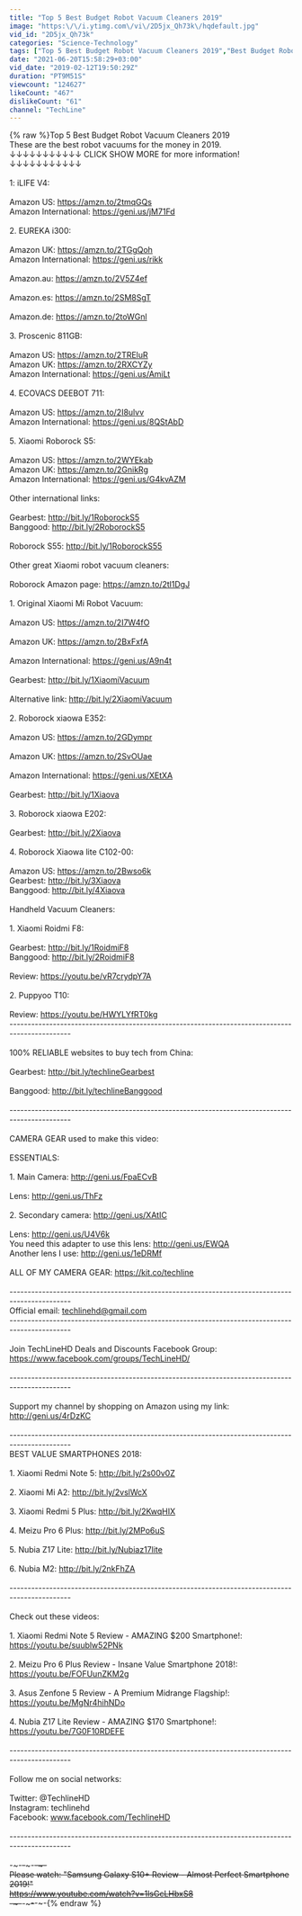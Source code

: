 ```yaml
---
title: "Top 5 Best Budget Robot Vacuum Cleaners 2019"
image: "https:\/\/i.ytimg.com\/vi\/2D5jx_Qh73k\/hqdefault.jpg"
vid_id: "2D5jx_Qh73k"
categories: "Science-Technology"
tags: ["Top 5 Best Budget Robot Vacuum Cleaners 2019","Best Budget Robot Vacuum Cleaners 2019","Top 5 Robot Vacuum Cleaners 2019"]
date: "2021-06-20T15:58:29+03:00"
vid_date: "2019-02-12T19:50:29Z"
duration: "PT9M51S"
viewcount: "124627"
likeCount: "467"
dislikeCount: "61"
channel: "TechLine"
---
```

{% raw %}Top 5 Best Budget Robot Vacuum Cleaners 2019<br />These are the best robot vacuums for the money in 2019.<br />↓↓↓↓↓↓↓↓↓↓↓ CLICK SHOW MORE for more information! ↓↓↓↓↓↓↓↓↓↓↓<br /><br />1: iLIFE V4:<br /><br />Amazon US: <a rel="nofollow" target="blank" href="https://amzn.to/2tmqGQs">https://amzn.to/2tmqGQs</a><br />Amazon International: <a rel="nofollow" target="blank" href="https://geni.us/jM71Fd">https://geni.us/jM71Fd</a><br /><br />2.  EUREKA i300:<br /><br />Amazon UK: <a rel="nofollow" target="blank" href="https://amzn.to/2TGgQoh">https://amzn.to/2TGgQoh</a><br />Amazon International: <a rel="nofollow" target="blank" href="https://geni.us/rikk">https://geni.us/rikk</a><br /><br />Amazon.au: <a rel="nofollow" target="blank" href="https://amzn.to/2V5Z4ef">https://amzn.to/2V5Z4ef</a><br /><br />Amazon.es: <a rel="nofollow" target="blank" href="https://amzn.to/2SM8SgT">https://amzn.to/2SM8SgT</a><br /><br />Amazon.de: <a rel="nofollow" target="blank" href="https://amzn.to/2toWGnl">https://amzn.to/2toWGnl</a><br /><br />3. Proscenic 811GB:<br /><br />Amazon US: <a rel="nofollow" target="blank" href="https://amzn.to/2TREluR">https://amzn.to/2TREluR</a><br />Amazon UK: <a rel="nofollow" target="blank" href="https://amzn.to/2RXCYZy">https://amzn.to/2RXCYZy</a><br />Amazon International: <a rel="nofollow" target="blank" href="https://geni.us/AmiLt">https://geni.us/AmiLt</a><br /><br />4. ECOVACS DEEBOT 711:<br /><br />Amazon US: <a rel="nofollow" target="blank" href="https://amzn.to/2I8ulvv">https://amzn.to/2I8ulvv</a><br />Amazon International: <a rel="nofollow" target="blank" href="https://geni.us/8QStAbD">https://geni.us/8QStAbD</a><br /><br />5. Xiaomi Roborock S5:<br /><br />Amazon US: <a rel="nofollow" target="blank" href="https://amzn.to/2WYEkab">https://amzn.to/2WYEkab</a><br />Amazon UK: <a rel="nofollow" target="blank" href="https://amzn.to/2GnikRg">https://amzn.to/2GnikRg</a><br />Amazon International: <a rel="nofollow" target="blank" href="https://geni.us/G4kvAZM">https://geni.us/G4kvAZM</a><br /><br />Other international links:<br /><br />Gearbest: <a rel="nofollow" target="blank" href="http://bit.ly/1RoborockS5">http://bit.ly/1RoborockS5</a><br />Banggood: <a rel="nofollow" target="blank" href="http://bit.ly/2RoborockS5">http://bit.ly/2RoborockS5</a><br /><br />Roborock S55: <a rel="nofollow" target="blank" href="http://bit.ly/1RoborockS55">http://bit.ly/1RoborockS55</a><br /><br />Other great Xiaomi robot vacuum cleaners: <br /><br />Roborock Amazon page: <a rel="nofollow" target="blank" href="https://amzn.to/2tl1DgJ">https://amzn.to/2tl1DgJ</a><br /><br />1. Original Xiaomi Mi Robot Vacuum:<br /><br />Amazon US: <a rel="nofollow" target="blank" href="https://amzn.to/2I7W4fO">https://amzn.to/2I7W4fO</a><br /><br />Amazon UK: <a rel="nofollow" target="blank" href="https://amzn.to/2BxFxfA">https://amzn.to/2BxFxfA</a><br /><br />Amazon International: <a rel="nofollow" target="blank" href="https://geni.us/A9n4t">https://geni.us/A9n4t</a><br /><br />Gearbest: <a rel="nofollow" target="blank" href="http://bit.ly/1XiaomiVacuum">http://bit.ly/1XiaomiVacuum</a><br /><br />Alternative link: <a rel="nofollow" target="blank" href="http://bit.ly/2XiaomiVacuum">http://bit.ly/2XiaomiVacuum</a><br /><br />2. Roborock xiaowa E352:<br /><br />Amazon US: <a rel="nofollow" target="blank" href="https://amzn.to/2GDympr">https://amzn.to/2GDympr</a><br /><br />Amazon UK: <a rel="nofollow" target="blank" href="https://amzn.to/2SvOUae">https://amzn.to/2SvOUae</a><br /><br />Amazon International: <a rel="nofollow" target="blank" href="https://geni.us/XEtXA">https://geni.us/XEtXA</a><br /><br />Gearbest: <a rel="nofollow" target="blank" href="http://bit.ly/1Xiaova">http://bit.ly/1Xiaova</a><br /><br />3. Roborock xiaowa E202: <br /><br />Gearbest: <a rel="nofollow" target="blank" href="http://bit.ly/2Xiaova">http://bit.ly/2Xiaova</a><br /><br />4. Roborock Xiaowa lite C102-00:<br /><br />Amazon US: <a rel="nofollow" target="blank" href="https://amzn.to/2Bwso6k">https://amzn.to/2Bwso6k</a><br />Gearbest: <a rel="nofollow" target="blank" href="http://bit.ly/3Xiaova">http://bit.ly/3Xiaova</a><br />Banggood: <a rel="nofollow" target="blank" href="http://bit.ly/4Xiaova">http://bit.ly/4Xiaova</a><br /><br />Handheld Vacuum Cleaners:<br /><br />1. Xiaomi Roidmi F8:<br /><br />Gearbest: <a rel="nofollow" target="blank" href="http://bit.ly/1RoidmiF8">http://bit.ly/1RoidmiF8</a> <br />Banggood: <a rel="nofollow" target="blank" href="http://bit.ly/2RoidmiF8">http://bit.ly/2RoidmiF8</a><br /><br />Review: <a rel="nofollow" target="blank" href="https://youtu.be/vR7crydpY7A">https://youtu.be/vR7crydpY7A</a><br /><br />2. Puppyoo T10:<br /><br />Review: <a rel="nofollow" target="blank" href="https://youtu.be/HWYLYfRT0kg">https://youtu.be/HWYLYfRT0kg</a><br />-----------------------------------------------------------------------------------------------<br /><br />100% RELIABLE websites to buy tech from China:<br /><br />Gearbest: <a rel="nofollow" target="blank" href="http://bit.ly/techlineGearbest">http://bit.ly/techlineGearbest</a><br /><br />Banggood: <a rel="nofollow" target="blank" href="http://bit.ly/techlineBanggood">http://bit.ly/techlineBanggood</a><br /><br />-----------------------------------------------------------------------------------------------<br /><br />CAMERA GEAR  used to make this video:<br /><br />ESSENTIALS: <br /><br />1. Main Camera: <a rel="nofollow" target="blank" href="http://geni.us/FpaECvB">http://geni.us/FpaECvB</a><br /><br />Lens: <a rel="nofollow" target="blank" href="http://geni.us/ThFz">http://geni.us/ThFz</a><br /><br />2. Secondary camera: <a rel="nofollow" target="blank" href="http://geni.us/XAtIC">http://geni.us/XAtIC</a><br /><br />Lens: <a rel="nofollow" target="blank" href="http://geni.us/U4V6k">http://geni.us/U4V6k</a><br />You need this adapter to use this lens: <a rel="nofollow" target="blank" href="http://geni.us/EWQA">http://geni.us/EWQA</a><br />Another lens I use: <a rel="nofollow" target="blank" href="http://geni.us/1eDRMf">http://geni.us/1eDRMf</a><br /><br />ALL OF MY CAMERA GEAR: <a rel="nofollow" target="blank" href="https://kit.co/techline">https://kit.co/techline</a><br /><br />-----------------------------------------------------------------------------------------------<br />Official email: techlinehd@gmail.com<br />-----------------------------------------------------------------------------------------------<br /><br />Join TechLineHD Deals and Discounts Facebook Group: <br /><a rel="nofollow" target="blank" href="https://www.facebook.com/groups/TechLineHD/">https://www.facebook.com/groups/TechLineHD/</a><br /><br />-----------------------------------------------------------------------------------------------<br /><br />Support my channel by shopping on Amazon using my link: <br /><a rel="nofollow" target="blank" href="http://geni.us/4rDzKC">http://geni.us/4rDzKC</a><br /><br />-----------------------------------------------------------------------------------------------<br />BEST VALUE SMARTPHONES 2018:<br /><br />1. Xiaomi Redmi Note 5: <a rel="nofollow" target="blank" href="http://bit.ly/2s00v0Z">http://bit.ly/2s00v0Z</a><br /><br />2. Xiaomi Mi A2: <a rel="nofollow" target="blank" href="http://bit.ly/2vslWcX">http://bit.ly/2vslWcX</a><br /><br />3. Xiaomi Redmi 5 Plus: <a rel="nofollow" target="blank" href="http://bit.ly/2KwqHIX">http://bit.ly/2KwqHIX</a><br /><br />4. Meizu Pro 6 Plus: <a rel="nofollow" target="blank" href="http://bit.ly/2MPo6uS">http://bit.ly/2MPo6uS</a><br /><br />5. Nubia Z17 Lite: <a rel="nofollow" target="blank" href="http://bit.ly/Nubiaz17lite">http://bit.ly/Nubiaz17lite</a><br /><br />6. Nubia M2: <a rel="nofollow" target="blank" href="http://bit.ly/2nkFhZA">http://bit.ly/2nkFhZA</a><br /><br />-----------------------------------------------------------------------------------------------<br /><br />Check out these videos:<br /><br />1. Xiaomi Redmi Note 5 Review - AMAZING $200 Smartphone!: <a rel="nofollow" target="blank" href="https://youtu.be/suublw52PNk">https://youtu.be/suublw52PNk</a><br /><br />2. Meizu Pro 6 Plus Review - Insane Value Smartphone 2018!: <br /><a rel="nofollow" target="blank" href="https://youtu.be/FOFUunZKM2g">https://youtu.be/FOFUunZKM2g</a><br /><br />3. Asus Zenfone 5 Review - A Premium Midrange Flagship!: <a rel="nofollow" target="blank" href="https://youtu.be/MgNr4hihNDo">https://youtu.be/MgNr4hihNDo</a><br /><br />4. Nubia Z17 Lite Review - AMAZING $170 Smartphone!: <a rel="nofollow" target="blank" href="https://youtu.be/7G0F10RDEFE">https://youtu.be/7G0F10RDEFE</a><br /><br />-----------------------------------------------------------------------------------------------<br /><br />Follow me on social networks:<br /><br />Twitter: @TechlineHD<br />Instagram: techlinehd<br />Facebook: www.facebook.com/TechlineHD<br /><br />-----------------------------------------------------------------------------------------------<br /><br />-~-~~-~~~-~~-~-<br />Please watch: &quot;Samsung Galaxy S10+ Review - Almost Perfect Smartphone 2019!&quot; <br /><a rel="nofollow" target="blank" href="https://www.youtube.com/watch?v=1lsGcLHbxS8">https://www.youtube.com/watch?v=1lsGcLHbxS8</a><br />-~-~~-~~~-~~-~-{% endraw %}
